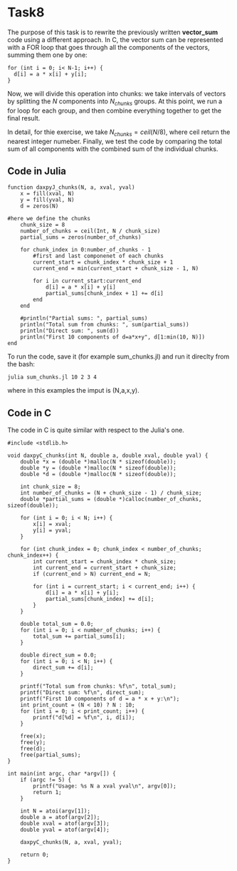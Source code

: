 # Task8

The purpose of this task is to rewrite the previously written **vector_sum** code using a different approach. In C, the vector sum can be represented with a FOR loop that goes through all the components of the vectors, summing them one by one:
```
for (int i = 0; i< N-1; i++) {
  d[i] = a * x[i] + y[i];
}
```
Now, we will divide this operation into chunks: we take intervals of vectors by splitting the $N$ components into $N_{chunks}$ groups. At this point, we run a for loop for each group, and then combine everything together to get the final result.

In detail, for thie exercise, we take $N_{chunks}=ceil(N/8)$, where ceil return the nearest integer numeber. Finally, we test the code by comparing the total sum of all components with the combined sum of the individual chunks.

## Code in Julia
```
function daxpyJ_chunks(N, a, xval, yval)
    x = fill(xval, N)
    y = fill(yval, N)
    d = zeros(N)

#here we define the chunks
    chunk_size = 8
    number_of_chunks = ceil(Int, N / chunk_size)
    partial_sums = zeros(number_of_chunks)

    for chunk_index in 0:number_of_chunks - 1
        #first and last componenet of each chunks
        current_start = chunk_index * chunk_size + 1
        current_end = min(current_start + chunk_size - 1, N)

        for i in current_start:current_end
            d[i] = a * x[i] + y[i]
            partial_sums[chunk_index + 1] += d[i]
        end
    end

    #println("Partial sums: ", partial_sums)
    println("Total sum from chunks: ", sum(partial_sums))
    println("Direct sum: ", sum(d))
    println("First 10 components of d=a*x+y", d[1:min(10, N)])
end
```
To run the code, save it (for example sum_chunks.jl) and run it direclty from the bash:
```
julia sum_chunks.jl 10 2 3 4
```
where in this examples the imput is (N,a,x,y).

## Code in C
The code in C is quite similar with respect to the Julia's one.

```#include <stdio.h>
#include <stdlib.h>

void daxpyC_chunks(int N, double a, double xval, double yval) {
    double *x = (double *)malloc(N * sizeof(double));
    double *y = (double *)malloc(N * sizeof(double));
    double *d = (double *)malloc(N * sizeof(double));
    
    int chunk_size = 8;
    int number_of_chunks = (N + chunk_size - 1) / chunk_size;
    double *partial_sums = (double *)calloc(number_of_chunks, sizeof(double));
    
    for (int i = 0; i < N; i++) {
        x[i] = xval;
        y[i] = yval;
    }
    
    for (int chunk_index = 0; chunk_index < number_of_chunks; chunk_index++) {
        int current_start = chunk_index * chunk_size;
        int current_end = current_start + chunk_size;
        if (current_end > N) current_end = N;
        
        for (int i = current_start; i < current_end; i++) {
            d[i] = a * x[i] + y[i];
            partial_sums[chunk_index] += d[i];
        }
    }
        
    double total_sum = 0.0;
    for (int i = 0; i < number_of_chunks; i++) {
        total_sum += partial_sums[i];
    }
    
    double direct_sum = 0.0;
    for (int i = 0; i < N; i++) {
        direct_sum += d[i];
    }
    
    printf("Total sum from chunks: %f\n", total_sum);
    printf("Direct sum: %f\n", direct_sum);
    printf("First 10 components of d = a * x + y:\n");
    int print_count = (N < 10) ? N : 10;
    for (int i = 0; i < print_count; i++) {
        printf("d[%d] = %f\n", i, d[i]);
    }
    
    free(x);
    free(y);
    free(d);
    free(partial_sums);
}

int main(int argc, char *argv[]) {
    if (argc != 5) {
        printf("Usage: %s N a xval yval\n", argv[0]);
        return 1;
    }
    
    int N = atoi(argv[1]);
    double a = atof(argv[2]);
    double xval = atof(argv[3]);
    double yval = atof(argv[4]);
    
    daxpyC_chunks(N, a, xval, yval);
    
    return 0;
}

```
